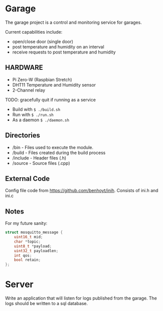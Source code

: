 # Garage

The garage project is a control and monitoring service for garages. 

Current capabilities include:
- open/close door (single door)
- post temperature and humidity on an interval
- receive requests to post temperature and humidity

## HARDWARE

- Pi Zero-W (Raspbian Stretch)
- DHT11 Temperature and Humidity sensor
- 2-Channel relay

TODO: gracefully quit if running as a service

- Build with `$ ./build.sh`
- Run with `$ ./run.sh`
- As a daemon `$ ./daemon.sh`

## Directories

- /bin - Files used to execute the module.
- /build - Files created during the build process
- /include - Header files (.h)
- /source - Source files (.cpp)

## External Code
Config file code from https://github.com/benhoyt/inih. Consists of ini.h and ini.c

## Notes

For my future sanity:

```c
struct mosquitto_message {
    uint16_t mid;
    char *topic;
    uint8_t *payload;
    uint32_t payloadlen;
    int qos;
    bool retain;
};
```

# Server

Write an application that will listen for logs published from the garage. The logs should be written to a sql database.